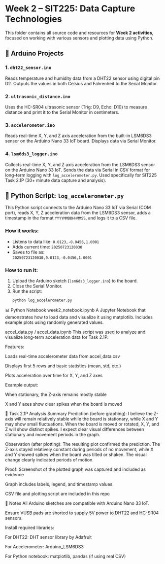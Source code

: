 # Week 2 – SIT225: Data Capture Technologies

This folder contains all source code and resources for **Week 2 activities**, focused on working with various sensors and plotting data using Python.

## 🔧 Arduino Projects

### 1. `dht22_sensor.ino`
Reads temperature and humidity data from a DHT22 sensor using digital pin D2. Outputs the values in both Celsius and Fahrenheit to the Serial Monitor.

### 2. `ultrasonic_distance.ino`
Uses the HC-SR04 ultrasonic sensor (Trig: D9, Echo: D10) to measure distance and print it to the Serial Monitor in centimeters.

### 3. `accelerometer.ino`
Reads real-time X, Y, and Z axis acceleration from the built-in LSM6DS3 sensor on the Arduino Nano 33 IoT board. Displays data via Serial Monitor.

### 4. `lsm6ds3_logger.ino`
Collects real-time X, Y, and Z axis acceleration from the LSM6DS3 sensor on the Arduino Nano 33 IoT. Sends the data via Serial in CSV format for long-term logging with `log_accelerometer.py`. Used specifically for SIT225 Task 2.1P (30+ minute data capture and analysis).

## 🐍 Python Script: `log_accelerometer.py`

This Python script connects to the Arduino Nano 33 IoT via Serial (COM port), reads X, Y, Z acceleration data from the LSM6DS3 sensor, adds a timestamp in the format `YYYYMMDDHHMMSS`, and logs it to a CSV file.

### How it works:
- Listens to data like: `0.0123,-0.0456,1.0001`
- Adds current time: `20250723120030`
- Saves to file as:  
  `20250723120030,0.0123,-0.0456,1.0001`

### How to run it:
1. Upload the Arduino sketch (`lsm6ds3_logger.ino`) to the board.
2. Close the Serial Monitor.
3. Run the script:
   ```bash
   python log_accelerometer.py
📊 Python Notebook
week2_notebook.ipynb
A Jupyter Notebook that demonstrates how to load data and visualize it using matplotlib. Includes example plots using randomly generated values.

accel_data.py / accel_data.ipynb
This script was used to analyze and visualize long-term acceleration data for Task 2.1P.

Features:

Loads real-time accelerometer data from accel_data.csv

Displays first 5 rows and basic statistics (mean, std, etc.)

Plots acceleration over time for X, Y, and Z axes

Example output:

When stationary, the Z-axis remains mostly stable

X and Y axes show clear spikes when the board is moved

📸 Task 2.1P Analysis Summary
Prediction (before graphing):
I believe the Z-axis will remain relatively stable while the board is stationary, while X and Y may show small fluctuations. When the board is moved or rotated, X, Y, and Z will show distinct spikes. I expect clear visual differences between stationary and movement periods in the graph.

Observation (after plotting):
The resulting plot confirmed the prediction. The Z-axis stayed relatively constant during periods of no movement, while X and Y showed spikes when the board was tilted or shaken. The visual change clearly indicated periods of motion.

Proof:
Screenshot of the plotted graph was captured and included as evidence

Graph includes labels, legend, and timestamp values

CSV file and plotting script are included in this repo

📝 Notes
All Arduino sketches are compatible with Arduino Nano 33 IoT.

Ensure VUSB pads are shorted to supply 5V power to DHT22 and HC-SR04 sensors.

Install required libraries:

For DHT22: DHT sensor library by Adafruit

For Accelerometer: Arduino_LSM6DS3

For Python notebook: matplotlib, pandas (if using real CSV)


